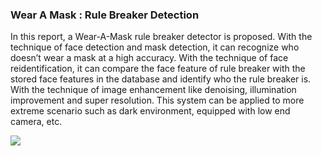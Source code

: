 ### Wear A Mask : Rule Breaker Detection

In this report, a Wear-A-Mask rule breaker detector is proposed. 
With the technique of face detection and mask detection, it can recognize who doesn’t wear a mask at a high accuracy.
With the technique of face reidentification, it can compare the face feature of rule breaker with the stored face features in the database and identify who the rule breaker is. 
With the technique of image enhancement like denoising, illumination improvement and super resolution. 
This system can be applied to more extreme scenario such as dark environment, equipped with low end camera, etc.

![](https://github.com/YWQQQQQQ/PRS_prj/blob/main/Images/abc.png)

